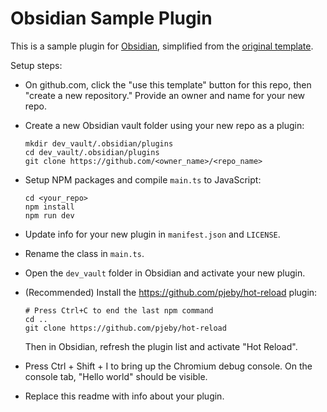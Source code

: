 # Obsidian Sample Plugin

This is a sample plugin for [Obsidian](https://obsidian.md), simplified from the
[original template](https://github.com/obsidianmd/obsidian-sample-plugin).

Setup steps:

- On github.com, click the "use this template" button for this repo, then "create a new repository."
  Provide an owner and name for your new repo.

- Create a new Obsidian vault folder using your new repo as a plugin:

  ```
  mkdir dev_vault/.obsidian/plugins
  cd dev_vault/.obsidian/plugins
  git clone https://github.com/<owner_name>/<repo_name>
  ```

- Setup NPM packages and compile `main.ts` to JavaScript:

  ```
  cd <your_repo>
  npm install
  npm run dev
  ```

- Update info for your new plugin in `manifest.json` and `LICENSE`.

- Rename the class in `main.ts`.

- Open the `dev_vault` folder in Obsidian and activate your new plugin.

- (Recommended) Install the https://github.com/pjeby/hot-reload plugin:
  ```
  # Press Ctrl+C to end the last npm command
  cd ..
  git clone https://github.com/pjeby/hot-reload
  ```
  Then in Obsidian, refresh the plugin list and activate "Hot Reload".

- Press Ctrl + Shift + I to bring up the Chromium debug console. On the console tab, "Hello world"
  should be visible.

- Replace this readme with info about your plugin.
